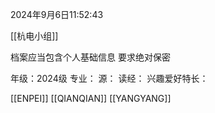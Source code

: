 2024年9月6日11:52:43

[[杭电小组]]

档案应当包含个人基础信息 
要求绝对保密

年级：2024级
专业：
源：
读经：
兴趣爱好特长：

[[ENPEI]]
[[QIANQIAN]]
[[YANGYANG]]
